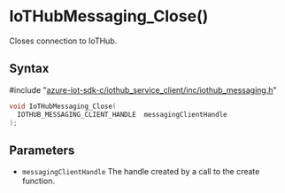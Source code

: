 # IoTHubMessaging_Close()

Closes connection to IoTHub.

## Syntax

\#include "[azure-iot-sdk-c/iothub_service_client/inc/iothub_messaging.h](../iot-c-ref-iothub-messaging-h.md)"  
```C
void IoTHubMessaging_Close(
  IOTHUB_MESSAGING_CLIENT_HANDLE  messagingClientHandle
);
```

## Parameters
* `messagingClientHandle` The handle created by a call to the create function.

